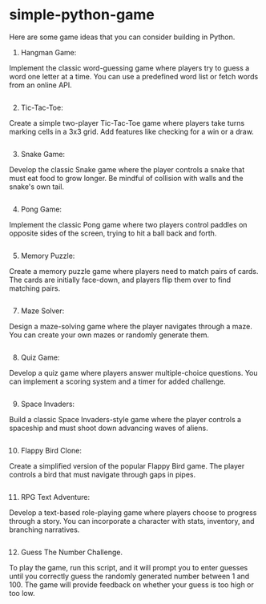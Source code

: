 # simple-python-game
Here are some game ideas that you can consider building in Python.

1. Hangman Game:

Implement the classic word-guessing game where players try to guess a word one letter at a time.
You can use a predefined word list or fetch words from an online API.

```bash
```

2. Tic-Tac-Toe:

Create a simple two-player Tic-Tac-Toe game where players take turns marking cells in a 3x3 grid.
Add features like checking for a win or a draw.

```bash
```

3. Snake Game:

Develop the classic Snake game where the player controls a snake that must eat food to grow longer.
Be mindful of collision with walls and the snake's own tail.

```bash
```

4. Pong Game:

Implement the classic Pong game where two players control paddles on opposite sides of the screen, trying to hit a ball back and forth.

```bash
```

5. Memory Puzzle:

Create a memory puzzle game where players need to match pairs of cards. 
The cards are initially face-down, and players flip them over to find matching pairs.

```bash
```

7. Maze Solver:

Design a maze-solving game where the player navigates through a maze. 
You can create your own mazes or randomly generate them.

```bash
```

8. Quiz Game:

Develop a quiz game where players answer multiple-choice questions. 
You can implement a scoring system and a timer for added challenge.

```bash
```

9. Space Invaders:

Build a classic Space Invaders-style game where the player controls a spaceship and must shoot down advancing waves of aliens.

```bash
```

10. Flappy Bird Clone:

Create a simplified version of the popular Flappy Bird game. 
The player controls a bird that must navigate through gaps in pipes.

```bash
```

11. RPG Text Adventure:

Develop a text-based role-playing game where players choose to progress through a story. 
You can incorporate a character with stats, inventory, and branching narratives.

```bash
```

12. Guess The Number Challenge.

To play the game, run this script, and it will prompt you to enter guesses until you correctly guess the randomly generated number between 1 and 100.
The game will provide feedback on whether your guess is too high or too low.

```bash
```


